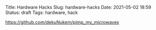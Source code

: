 Title: Hardware Hacks
Slug: hardware-hacks
Date: 2021-05-02 18:59
Status: draft
Tags: hardware, hack

https://github.com/dekuNukem/pimp_my_microwavex

